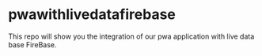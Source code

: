 # pwawithlivedatafirebase
This repo will show you the integration of our pwa application with live data base FireBase.
